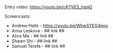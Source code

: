 Entry video: https://youtu.be/cK7VES_hqqQ

Screencasts:
 - Andrew Halle - https://youtu.be/WkwSYEG4eoo
 - Anna Leskova - ## link ##
 - Alice Ma - ## link ##
 - Shawn Shi - ## link ##
 - Samuel Terefe - ## link ##
